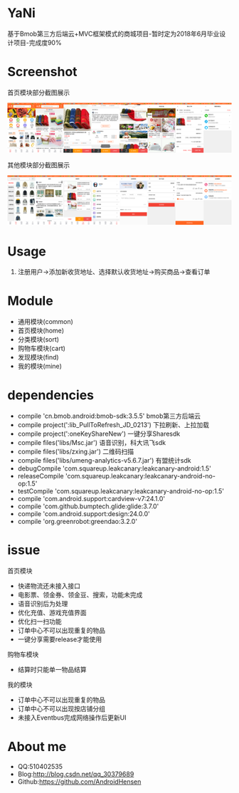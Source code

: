 # YaNi
基于Bmob第三方后端云+MVC框架模式的商城项目-暂时定为2018年6月毕业设计项目-完成度90%
# Screenshot
首页模块部分截图展示

![](https://github.com/AndroidHensen/YaNi/blob/master/preview/version1.0-home.png)

其他模块部分截图展示

![](https://github.com/AndroidHensen/YaNi/blob/master/preview/version1.0-other.png)
# Usage
1. 注册用户->添加新收货地址、选择默认收货地址->购买商品->查看订单

# Module

* 通用模块(common)
* 首页模块(home)
* 分类模块(sort)
* 购物车模块(cart)
* 发现模块(find)
* 我的模块(mine)
 
# dependencies

 * compile 'cn.bmob.android:bmob-sdk:3.5.5'  bmob第三方后端云
 * compile project(':lib_PullToRefresh_JD_0213')  下拉刷新、上拉加载
 * compile project(':oneKeyShareNew')  一键分享Sharesdk
 * compile files('libs/Msc.jar')  语音识别，科大讯飞sdk
 * compile files('libs/zxing.jar')  二维码扫描
 * compile files('libs/umeng-analytics-v5.6.7.jar')  有盟统计sdk
 * debugCompile 'com.squareup.leakcanary:leakcanary-android:1.5'
 * releaseCompile 'com.squareup.leakcanary:leakcanary-android-no-op:1.5'
 * testCompile 'com.squareup.leakcanary:leakcanary-android-no-op:1.5'
 * compile 'com.android.support:cardview-v7:24.1.0'
 * compile 'com.github.bumptech.glide:glide:3.7.0'
 * compile 'com.android.support:design:24.0.0'
 * compile 'org.greenrobot:greendao:3.2.0'
# issue

首页模块

 * 快递物流还未接入接口
 * 电影票、领金券、领金豆、搜索，功能未完成
 * 语音识别后为处理
 * 优化充值、游戏充值界面
 * 优化扫一扫功能
 * 订单中心不可以出现重复的物品
 * 一键分享需要release才能使用

购物车模块

 * 结算时只能单一物品结算

我的模块

 * 订单中心不可以出现重复的物品
 * 订单中心不可以出现按店铺分组
 * 未接入Eventbus完成网络操作后更新UI
# About me
* QQ:510402535
* Blog:http://blog.csdn.net/qq_30379689
* Github:https://github.com/AndroidHensen

